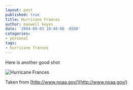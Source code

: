 ```yaml
---
layout: post
published: true
title: Hurricane Frances
author: maxwell keyes
date: '2004-09-03 10:40:00 -0500'
categories:
- personal
tags:
- hurricane frances
---
```


Here is another good shot

![Hurricane Frances]({{site.assets.url_prefix}}/images/posts/hurricane-frances-florida.jpg "Hurricane Frances")

Taken from [http://www.noaa.gov/](http://www.noaa.gov/)
